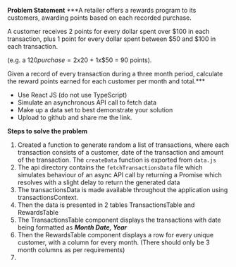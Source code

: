 **Problem Statement**
\*\*\*A retailer offers a rewards program to its customers, awarding points based on each recorded purchase.

A customer receives 2 points for every dollar spent over $100 in each transaction, plus 1 point for every dollar spent between $50 and $100 in each transaction.

(e.g. a $120 purchase = 2x$20 + 1x$50 = 90 points).

Given a record of every transaction during a three month period, calculate the reward points earned for each customer per month and total.\*\*\*

- Use React JS (do not use TypeScript)
- Simulate an asynchronous API call to fetch data
- Make up a data set to best demonstrate your solution
- Upload to github and share me the link.

**Steps to solve the problem**

1. Created a function to generate random a list of transactions, where each transaction consists of a customer, date of the transaction and amount of the transaction. The `createData` function is exported from `data.js`
2. The api directory contains the `fetchTransactionsData` file which simulates behaviour of an async API call by returning a Promise which resolves with a slight delay to return the generated data
3. The transactionsData is made available throughout the application using transactionsContext.
4. Then the data is presented in 2 tables TransactionsTable and RewardsTable
5. The TransactionsTable component displays the transactions with date being formatted as **_Month Date, Year_**
6. Then the RewardsTable component displays a row for every unique customer, with a column for every month. (There should only be 3 month columns as per requirements)
7.
